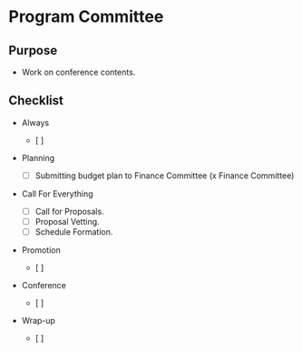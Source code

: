 # Program Committee

## Purpose

- Work on conference contents.

## Checklist 

- Always
  - [ ] 

- Planning
  - [ ] Submitting budget plan to Finance Committee (x Finance Committee)

- Call For Everything
  - [ ] Call for Proposals.
  - [ ] Proposal Vetting.
  - [ ] Schedule Formation.

- Promotion
  - [ ] 

- Conference
  - [ ] 

- Wrap-up
  - [ ] 


